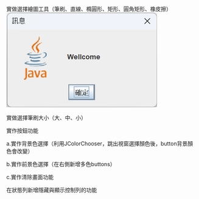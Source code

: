 實做選擇繪圖工具（筆刷、直線、橢圓形、矩形、圓角矩形、橡皮擦）
![](https://github.com/Ivan1191/Paint/blob/main/img/pic1.png)


實做選擇筆刷大小（大、中、小）

實作按鈕功能

a.實作背景色選擇（利用JColorChooser，跳出視窗選擇顏色後，button背景顏色會改變）

b.實作前景色選擇（在右側新增多色buttons）

c.實作清除畫面功能

在狀態列新增隱藏與顯示控制列的功能
